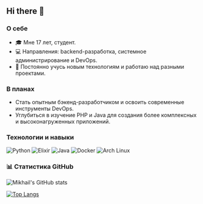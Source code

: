 ## Hi there 👋

<!--
**inliktor/inliktor** is a ✨ _special_ ✨ repository because its `README.md` (this file) appears on your GitHub profile.

Here are some ideas to get you started:

- 🔭 I’m currently working on ...
- 🌱 I’m currently learning ...
- 👯 I’m looking to collaborate on ...
- 🤔 I’m looking for help with ...
- 💬 Ask me about ...
- 📫 How to reach me: ...
- 😄 Pronouns: ...
- ⚡ Fun fact: ...
-->

### О себе
- 🎓 Мне 17 лет, студент.
- 💻 Направления: backend-разработка, системное администрирование и DevOps.
- 🌱 Постоянно учусь новым технологиям и работаю над разными проектами.

### В планах
- Стать опытным бэкенд-разработчиком и освоить современные инструменты DevOps.
- Углубиться в изучение PHP и Java для создания более комплексных и высоконагруженных приложений.

### Технологии и навыки
![Python](https://img.shields.io/badge/Python-3776AB?style=for-the-badge&logo=python&logoColor=white)
![Elixir](https://img.shields.io/badge/elixir-%234B275F.svg?style=for-the-badge&logo=elixir&logoColor=white)
![Java](https://img.shields.io/badge/Java-007396?style=for-the-badge&logo=java&logoColor=white)
![Docker](https://img.shields.io/badge/Docker-2496ED?style=for-the-badge&logo=docker&logoColor=white)
![Arch Linux](https://img.shields.io/badge/Arch_Linux-1793D1?style=for-the-badge&logo=arch-linux&logoColor=white)

### 📊 Статистика GitHub

![Mikhail's GitHub stats](https://github-readme-stats.vercel.app/api?username=inliktor&show_icons=true&theme=radical)

[![Top Langs](https://github-readme-stats.vercel.app/api/top-langs/?username=inliktor&layout=compact&theme=radical)](https://github.com/inliktor/github-readme-stats)
